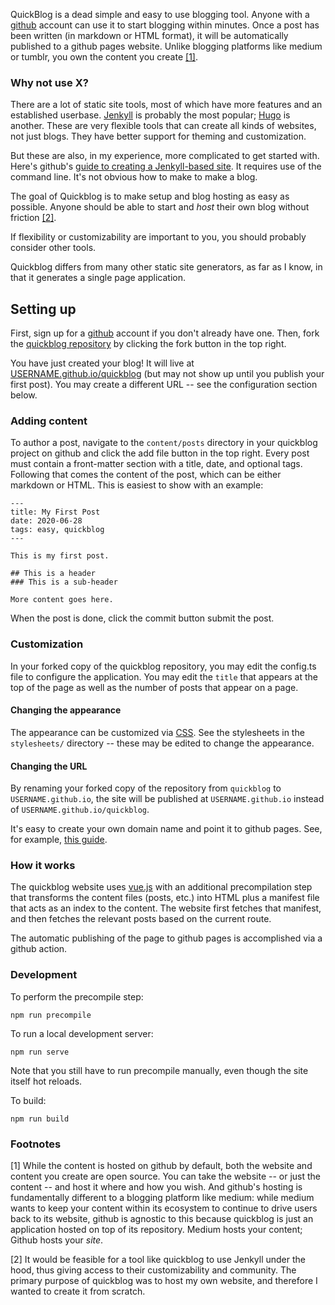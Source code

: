 QuickBlog is a dead simple and easy to use blogging tool. Anyone with a [github](github.com) account can use it to start blogging within minutes. Once a post has been written (in markdown or HTML format), it will be automatically published to a github pages website. Unlike blogging platforms like medium or tumblr, you own the content you create [[1]](#footnotes).

### Why not use X?

There are a lot of static site tools, most of which have more features and an established userbase. [Jenkyll](https://jekyllrb.com/) is probably the most popular; [Hugo](https://gohugo.io/) is another. These are very flexible tools that can create all kinds of websites, not just blogs. They have better support for theming and customization. 

But these are also, in my experience, more complicated to get started with. Here's github's [guide to creating a Jenkyll-based site](https://help.github.com/en/github/working-with-github-pages/creating-a-github-pages-site-with-jekyll). It requires use of the command line. It's not obvious how to make to make a blog.

The goal of Quickblog is to make setup and blog hosting as easy as possible. Anyone should be able to start and _host_ their own blog without friction [[2]](#footnotes).

If flexibility or customizability are important to you, you should probably consider other tools.

Quickblog differs from many other static site generators, as far as I know, in that it generates a single page application.

## Setting up

First, sign up for a [github](github.com) account if you don't already have one. Then, fork the [quickblog repository](https://github.com/anorwell/quickblog) by clicking the fork button in the top right. 

You have just created your blog! It will live at [USERNAME.github.io/quickblog](USERNAME.github.io/quickblog) (but may not show up until you publish your first post). You may create a different URL -- see the configuration section below.

### Adding content

To author a post, navigate to the `content/posts` directory in your quickblog project on github and click the add file button in the top right. Every post must contain a front-matter section with a title, date, and optional tags. Following that comes the content of the post, which can be either markdown or HTML. This is easiest to show with an example:

```
---
title: My First Post
date: 2020-06-28
tags: easy, quickblog
---

This is my first post.

## This is a header
### This is a sub-header

More content goes here.
```

When the post is done, click the commit button submit the post.

### Customization

In your forked copy of the quickblog repository, you may edit the config.ts file to configure the application. You may edit the `title` that appears at the top of the page as well as the number of posts that appear on a page.

#### Changing the appearance

The appearance can be customized via [CSS](https://en.wikipedia.org/wiki/Cascading_Style_Sheets). See the stylesheets in the `stylesheets/` directory -- these may be edited to change the appearance.

#### Changing the URL

By renaming your forked copy of the repository from `quickblog` to `USERNAME.github.io`, the site will be published at `USERNAME.github.io` instead of `USERNAME.github.io/quickblog`. 

It's easy to create your own domain name and point it to github pages. See, for example, [this guide](https://help.github.com/en/github/working-with-github-pages/managing-a-custom-domain-for-your-github-pages-site#configuring-a-subdomain).

### How it works

The quickblog website uses [vue.js](https://vuejs.org/) with an additional precompilation step that transforms the content files (posts, etc.) into HTML plus a manifest file that acts as an index to the content. The website first fetches that manifest, and then fetches the relevant posts based on the current route.

The automatic publishing of the page to github pages is accomplished via a github action.

### Development

To perform the precompile step:

```
npm run precompile
```

To run a local development server:

```
npm run serve
```

Note that you still have to run precompile manually, even though the site itself hot reloads.

To build:

```
npm run build
```

### Footnotes

[1] While the content is hosted on github by default, both the website and content you create are open source. You can take the website -- or just the content -- and host it where and how you wish. And github's hosting is fundamentally different to a blogging platform like medium: while medium wants to keep your content within its ecosystem to continue to drive users back to its website, github is agnostic to this because quickblog is just an application hosted on top of its repository. Medium hosts your content; Github hosts your _site_.

[2] It would be feasible for a tool like quickblog to use Jenkyll under the hood, thus giving access to their customizability and community. The primary purpose of quickblog was to host my own website, and therefore I wanted to create it from scratch.